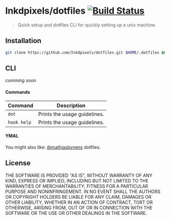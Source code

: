 # Inkdpixels/dotfiles [![Build Status](https://travis-ci.org/Inkdpixels/dotfiles.svg)](https://travis-ci.org/Inkdpixels/dotfiles)

> Quick setup and dotfiles CLI for quickly setting up a unix machine.

## Installation
``` bash
git clone https://github.com/Inkdpixels/dotfiles.git $HOME/.dotfiles && cd $HOME/.dotfiles && ./install && cd
```

## CLI
*comming soon*

#### Commands
| Command            | Description                                                     |
| ------------------ | --------------------------------------------------------------- |
| `dot`              | Prints the usage guidelines.                                    |
| `hook help`        | Prints the usage guidelines.                                    |

#### YMAL
You might also like: [@mathiasbynens](https://github.com/mathiasbynens/dotfiles) dotfiles.

## License
THE SOFTWARE IS PROVIDED "AS IS", WITHOUT WARRANTY OF ANY KIND, EXPRESS OR
IMPLIED, INCLUDING BUT NOT LIMITED TO THE WARRANTIES OF MERCHANTABILITY,
FITNESS FOR A PARTICULAR PURPOSE AND NONINFRINGEMENT. IN NO EVENT SHALL THE
AUTHORS OR COPYRIGHT HOLDERS BE LIABLE FOR ANY CLAIM, DAMAGES OR OTHER
LIABILITY, WHETHER IN AN ACTION OF CONTRACT, TORT OR OTHERWISE, ARISING FROM,
OUT OF OR IN CONNECTION WITH THE SOFTWARE OR THE USE OR OTHER DEALINGS IN
THE SOFTWARE.
